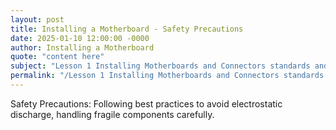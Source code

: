 ```yaml
---
layout: post
title: Installing a Motherboard - Safety Precautions
date: 2025-01-10 12:00:00 -0000
author: Installing a Motherboard
quote: "content here"
subject: "Lesson 1 Installing Motherboards and Connectors standards and specifications"
permalink: "/Lesson 1 Installing Motherboards and Connectors standards and specifications/Installing a Motherboard/Installing a Motherboard - Safety Precautions"
---
```


Safety Precautions: Following best practices to avoid electrostatic discharge, handling fragile components carefully.
